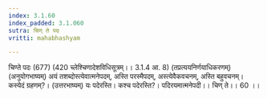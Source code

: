 ```yaml
---
index: 3.1.60
index_padded: 3.1.060
sutra: चिण् ते पदः
vritti: mahabhashyam

---
```

 चिण्ते पदः (677) (420 च्लेश्चिणादेशविधिसूत्रम्।। 3.1.4 आ. 8) (तप्रत्ययनिर्णयाधिकरणम्) (अनुयोगभाष्यम्) अयं तशब्दोस्त्येवात्मनेपदम्, अस्ति परस्मैपदम्, अस्त्येवैकवचनम्, अस्ति बहुवचनम्। कस्येदं ग्रहणम्?। (उत्तरभाष्यम्) यः पदेरस्ति। कश्च पदेरस्ति?। पदिरयमात्मनेपदी।। चिण् ते।। 60 ।। 